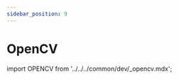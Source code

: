 ```yaml
---
sidebar_position: 9
---
```


# OpenCV

import OPENCV from '../../../common/dev/\_opencv.mdx';

<OPENCV />
